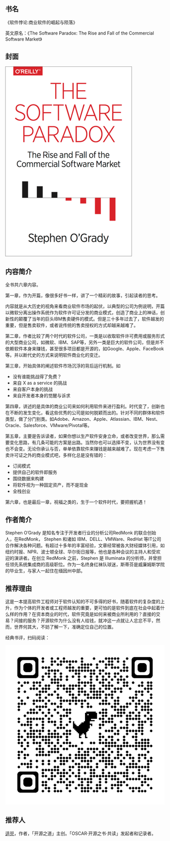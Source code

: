 ##  书名

《软件悖论:商业软件的崛起与陨落》

英文原名：《The Software Paradox: The Rise and Fall of the Commercial Software Market》

## 封面

![](./face-image/the-software-paradox.webp)

## 内容简介

全书共六章内容。

第一章，作为开篇，像很多好书一样，讲了一个精彩的故事，引起读者的思考。

内容就是从大历史的视角来看商业软件市场的起伏，以典型的公司为例说明，开篇以微软分离出操作系统作为软件许可证分发的商业模式，创造了商业上的神话，创新性的颠覆了当年的巨头IBM售卖硬件的模式。但是三十多年过去了，软件越发的重要，但是售卖软件，或者说传统的售卖授权的方式却越来越难了。

第二章，作者比较了两个时代的软件公司，一类是以收取软件许可费用或服务形式的大型商业公司，如微软、IBM、SAP等，另外一类是巨大的软件公司，但是并不依赖软件本身来赚钱，甚至很多项目都是开源的，如Google、Apple、FaceBook等。并以断代史的方式来说明软件商业化的变迁。

第三章，开始具体的阐述软件市场沉浮的背后运行机制。如

* 没有谁能挑战得了免费？
* 来自 X as a service 的挑战
* 来自客户本身的挑战
* 来自开发者本身的觉醒与诉求

第四章，讲述的是具体的商业公司来如何利用软件来进行盈利。时代变了，创新也在不断的发生变化，看这些优秀的公司是如何脱颖而出的。针对不同的群体和软件类型，做了分门别类。如Adobe、Amazon、Apple、Atlassian、IBM、Nest、Oracle、Salesforce、VMware/Pivotal等。

第五章，主要是告诉读者，如果你想以生产软件安身立命，或者改变世界，那么需要变化思路，有几条可能的方案是出路。当然你也可以选择不变，认为世界没有变也不会变。无论你承认与否，单单依靠软件来赚钱是越来越难了。现在考虑一下售卖许可证之外的商业模式吧，多样化总是没有错的：

* 订阅模式
* 提供自己的软件即服务
* 围绕数据来构建
* 将软件视为一种固定资产，而不是现金
* 全栈创业
  
第六章，也是最后一章，祝福之类的，生于一个软件时代，要把握机遇！


## 作者简介

Stephen O’Grady 是知名专注于开发者行业的分析公司RedMonk 的联合创始人，在RedMonk， Stephen 和诸如 IBM、DELL、VMWare、RedHat 等IT公司合作解决各种问题。有超过十多年的丰富经验，文章经常被各大财经媒体引用，如纽约时报、NPR、波士顿全球、华尔街日报等，他也是各种会议的主持人和受欢迎的演讲者。在创立 RedMonk 之前，Stephen 是 Illuminata 的分析师，并曾担任领先系统集成商的高级职位。作为一名终身红袜队球迷，斯蒂芬是威廉姆斯学院的毕业生，与家人一起住在缅因州中部。

## 推荐理由

这是一本提高软件工程师对于软件认知的不可多得的好书，随着软件的复杂度的上升，作为个体的开发者或工程师越发的重要，更可怕的是软件到底在社会中起着什么样的作用？在资本商业的时代，软件究竟是如何来被商业所利用的？直接的交易？间接的服务？开源软件为什么没有人给钱，就冲这一点就让人忿忿不平，然而，世界何其大，不妨了解一下，准确定位自己的位置。

经典书评，扫码阅读：

![](qr-img/the-software-prardox-review.png)

## 推荐人

[适兕](https://opensourceway.community/all_about_kuosi)，作者，「开源之道」主创。「OSCAR·开源之书·共读」发起者和记录者。
